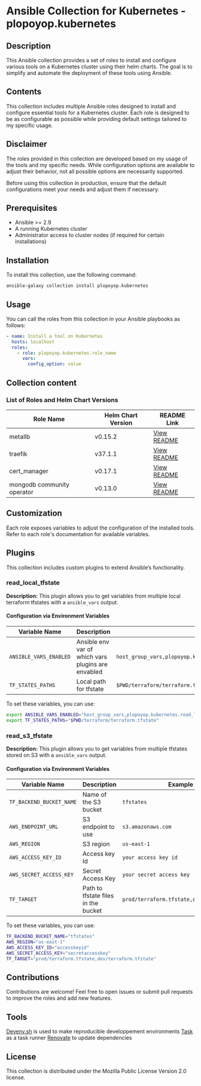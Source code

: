 # Ansible Collection for Kubernetes - plopoyop.kubernetes

## Description

This Ansible collection provides a set of roles to install and configure various tools on a Kubernetes cluster using their helm charts. The goal is to simplify and automate the deployment of these tools using Ansible.

## Contents

This collection includes multiple Ansible roles designed to install and configure essential tools for a Kubernetes cluster. Each role is designed to be as configurable as possible while providing default settings tailored to my specific usage.

## Disclaimer

The roles provided in this collection are developed based on my usage of the tools and my specific needs. While configuration options are available to adjust their behavior, not all possible options are necessarily supported.

Before using this collection in production, ensure that the default configurations meet your needs and adjust them if necessary.

## Prerequisites

- Ansible >= 2.9
- A running Kubernetes cluster
- Administrator access to cluster nodes (if required for certain installations)

## Installation

To install this collection, use the following command:

```sh
ansible-galaxy collection install plopoyop.kubernetes
```

## Usage

You can call the roles from this collection in your Ansible playbooks as follows:

```yaml
- name: Install a tool on Kubernetes
  hosts: localhost
  roles:
    - role: plopoyop.kubernetes.role_name
      vars:
        config_option: value
```

## Collection content
### List of Roles and Helm Chart Versions

| Role Name       | Helm Chart Version | README Link                                 |
| ---------       | ------------------ | ------------------------------------        |
| metallb         | v0.15.2            | [View README](roles/metallb/README.md)     |
| traefik         | v37.1.1            | [View README](roles/traefik/README.md)      |
| cert\_manager   | v0.17.1            | [View README](roles/cert_manager/README.md) |
| mongodb community operator | v0.13.0            | [View README](roles/mongodb/README.md) |

## Customization

Each role exposes variables to adjust the configuration of the installed tools. Refer to each role's documentation for available variables.

## Plugins
This collection includes custom plugins to extend Ansible’s functionality.

### read_local_tfstate
**Description:** This plugin allows you to get variables from multiple local terraform tfstates with a `ansible_vars` output.

#### Configuration via Environment Variables
| Variable Name          | Description                            | Example Value |
|------------------------|----------------------------------------|--------------|
| `ANSIBLE_VARS_ENABLED`       | Ansible env var of which vars plugins are envabled | `host_group_vars,plopoyop.kubernetes.read_local_tfstate`  |
| `TF_STATES_PATHS`       | Local path for tfstate | `$PWD/terraform/terraform.tfstate,$PWD/terraform2/terraform.tfstate`  |

To set these variables, you can use:
```sh
export ANSIBLE_VARS_ENABLED="host_group_vars,plopoyop.kubernetes.read_local_tfstate"
export TF_STATES_PATHS="$PWD/terraform/terraform.tfstate"
```

### read_s3_tfstate
**Description:** This plugin allows you to get variables from multiple tfstates stored on S3 with a `ansible_vars` output.

#### Configuration via Environment Variables
| Variable Name          | Description                            | Example Value |
|------------------------|----------------------------------------|--------------|
| `TF_BACKEND_BUCKET_NAME`       | Name of the S3 bucket | `tfstates`  |
| `AWS_ENDPOINT_URL`       | S3 endpoint to use | `s3.amazonaws.com`  |
| `AWS_REGION`       | S3 region | `us-east-1`  |
| `AWS_ACCESS_KEY_ID`       | Access key Id | `your access key id`  |
| `AWS_SECRET_ACCESS_KEY`       | Secret Access Key | `your secret access key`  |
| `TF_TARGET`       | Path to tfstate files in the bucket | `prod/terraform.tfstate,dev/terraform.tfstate`  |


To set these variables, you can use:
```sh
TF_BACKEND_BUCKET_NAME="tfstates"
AWS_REGION="us-east-1"
AWS_ACCESS_KEY_ID="accesskeyid"
AWS_SECRET_ACCESS_KEY="secretaccesskey"
TF_TARGET="prod/terraform.tfstate,dev/terraform.tfstate"
```

## Contributions

Contributions are welcome! Feel free to open issues or submit pull requests to improve the roles and add new features.

## Tools
[Devenv.sh](https://devenv.sh/) is used to make reproducible developpement environments
[Task](https://taskfile.dev/) as a task runner
[Renovate](https://github.com/renovatebot/renovate) to update dependencies

## License

This collection is distributed under the Mozilla Public License Version 2.0 license.
